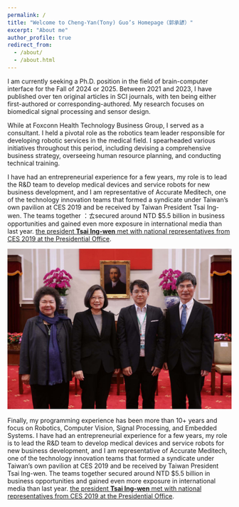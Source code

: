 ```yaml
---
permalink: /
title: "Welcome to Cheng-Yan(Tony) Guo’s Homepage（郭承諺）"
excerpt: "About me"
author_profile: true
redirect_from: 
  - /about/
  - /about.html
---
```


I am currently seeking a Ph.D. position in the field of brain-computer interface for the Fall of 2024 or 2025. Between 2021 and 2023, I have published over ten original articles in SCI journals, with ten being either first-authored or corresponding-authored. My research focuses on biomedical signal processing and sensor design.

While at Foxconn Health Technology Business Group, I served as a consultant. I held a pivotal role as the robotics team leader responsible for developing robotic services in the medical field. I spearheaded various initiatives throughout this period, including devising a comprehensive business strategy, overseeing human resource planning, and conducting technical training.

I have had an entrepreneurial experience for a few years, my role is to lead the R&D team to develop medical devices and service robots for new business development, and I am representative of Accurate Meditech, one of the technology innovation teams that formed a syndicate under Taiwan’s own pavilion at CES 2019 and be received by Taiwan President Tsai Ing-wen. The teams together ：ㄊsecured around NTD $5.5 billion in business opportunities and gained even more exposure in international media than last year. [the president **Tsai Ing-wen** met with national representatives from CES 2019 at the Presidential Office](https://www.taiwannews.com.tw/en/news/3646420).

![Met President Tsai Ing-wen](/images/Met%20President%20Tsai%20Ing-wen.jpg "Met President Tsai Ing-wen")

Finally, my programming experience has been more than 10+ years and focus on Robotics, Computer Vision, Signal Processing, and Embedded Systems.
I have had an entrepreneurial experience for a few years, my role is to lead the R&D team to develop medical devices and service robots for new business development, and I am representative of Accurate Meditech, one of the technology innovation teams that formed a syndicate under Taiwan’s own pavilion at CES 2019 and be received by Taiwan President Tsai Ing-wen. The teams together secured around NTD $5.5 billion in business opportunities and gained even more exposure in international media than last year. [the president **Tsai Ing-wen** met with national representatives from CES 2019 at the Presidential Office](https://www.taiwannews.com.tw/en/news/3646420).
